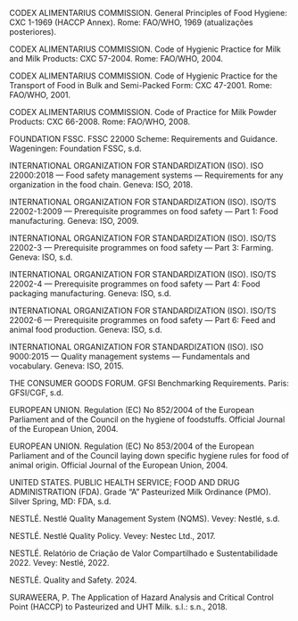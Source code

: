 CODEX ALIMENTARIUS COMMISSION. General Principles of Food Hygiene: CXC 1-1969 (HACCP Annex). Rome: FAO/WHO, 1969 (atualizações posteriores).

CODEX ALIMENTARIUS COMMISSION. Code of Hygienic Practice for Milk and Milk Products: CXC 57-2004. Rome: FAO/WHO, 2004.

CODEX ALIMENTARIUS COMMISSION. Code of Hygienic Practice for the Transport of Food in Bulk and Semi-Packed Form: CXC 47-2001. Rome: FAO/WHO, 2001.

CODEX ALIMENTARIUS COMMISSION. Code of Practice for Milk Powder Products: CXC 66-2008. Rome: FAO/WHO, 2008.

FOUNDATION FSSC. FSSC 22000 Scheme: Requirements and Guidance. Wageningen: Foundation FSSC, s.d.

INTERNATIONAL ORGANIZATION FOR STANDARDIZATION (ISO). ISO 22000:2018 — Food safety management systems — Requirements for any organization in the food chain. Geneva: ISO, 2018.

INTERNATIONAL ORGANIZATION FOR STANDARDIZATION (ISO). ISO/TS 22002-1:2009 — Prerequisite programmes on food safety — Part 1: Food manufacturing. Geneva: ISO, 2009.

INTERNATIONAL ORGANIZATION FOR STANDARDIZATION (ISO). ISO/TS 22002-3 — Prerequisite programmes on food safety — Part 3: Farming. Geneva: ISO, s.d.

INTERNATIONAL ORGANIZATION FOR STANDARDIZATION (ISO). ISO/TS 22002-4 — Prerequisite programmes on food safety — Part 4: Food packaging manufacturing. Geneva: ISO, s.d.

INTERNATIONAL ORGANIZATION FOR STANDARDIZATION (ISO). ISO/TS 22002-6 — Prerequisite programmes on food safety — Part 6: Feed and animal food production. Geneva: ISO, s.d.

INTERNATIONAL ORGANIZATION FOR STANDARDIZATION (ISO). ISO 9000:2015 — Quality management systems — Fundamentals and vocabulary. Geneva: ISO, 2015.

THE CONSUMER GOODS FORUM. GFSI Benchmarking Requirements. Paris: GFSI/CGF, s.d.

EUROPEAN UNION. Regulation (EC) No 852/2004 of the European Parliament and of the Council on the hygiene of foodstuffs. Official Journal of the European Union, 2004.

EUROPEAN UNION. Regulation (EC) No 853/2004 of the European Parliament and of the Council laying down specific hygiene rules for food of animal origin. Official Journal of the European Union, 2004.

UNITED STATES. PUBLIC HEALTH SERVICE; FOOD AND DRUG ADMINISTRATION (FDA). Grade “A” Pasteurized Milk Ordinance (PMO). Silver Spring, MD: FDA, s.d.

NESTLÉ. Nestlé Quality Management System (NQMS). Vevey: Nestlé, s.d.

NESTLÉ. Nestlé Quality Policy. Vevey: Nestec Ltd., 2017.

NESTLÉ. Relatório de Criação de Valor Compartilhado e Sustentabilidade 2022. Vevey: Nestlé, 2022.

NESTLÉ. Quality and Safety. 2024.

SURAWEERA, P. The Application of Hazard Analysis and Critical Control Point (HACCP) to Pasteurized and UHT Milk. s.l.: s.n., 2018.
